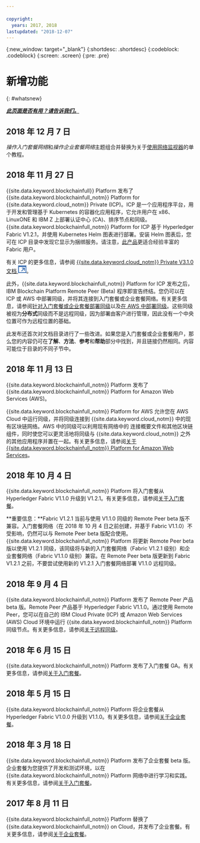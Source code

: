```yaml
---

copyright:
  years: 2017, 2018
lastupdated: "2018-12-07"
---
```


{:new_window: target="_blank"}
{:shortdesc: .shortdesc}
{:codeblock: .codeblock}
{:screen: .screen}
{:pre: .pre}

# 新增功能
{: #whatsnew}

***[此页面是否有用？请告诉我们。](https://www.surveygizmo.com/s3/4501493/IBM-Blockchain-Documentation)***

## 2018 年 12 月 7 日

*操作入门套餐网络*和*操作企业套餐网络*主题组合并替换为关于[使用网络监视器](v10_dashboard.html)的单个教程。

## 2018 年 11 月 27 日

{{site.data.keyword.blockchainfull}} Platform 发布了 {{site.data.keyword.blockchainfull_notm}} Platform for {{site.data.keyword.cloud_notm}} Private (ICP)。ICP 是一个应用程序平台，用于开发和管理基于 Kubernetes 的容器化应用程序，它允许用户在 x86、LinuxONE 和 IBM Z 上部署认证中心 (CA)、排序节点和同级。{{site.data.keyword.blockchainfull_notm}} Platform for ICP 基于 Hyperledger Fabric V1.2.1，并使用 Kubernetes Helm 图表进行部署。安装 Helm 图表后，您可在 ICP 目录中发现它显示为捆绑服务。请注意，[此产品](ibp-for-icp-about.html)更适合经验丰富的 Fabric 用户。

有关 ICP 的更多信息，请参阅 [{{site.data.keyword.cloud_notm}} Private V3.1.0 文档 ![外部链接图标](images/external_link.svg "外部链接图标")](https://www.ibm.com/support/knowledgecenter/SSBS6K_3.1.0/kc_welcome_containers.html "{{site.data.keyword.cloud_notm}} Private V3.1.0 文档 ")。

此外，{{site.data.keyword.blockchainfull_notm}} Platform for ICP 发布之后，IBM Blockchain Platform Remote Peer (Beta) 程序即宣告终结。您仍可以在 ICP 或 AWS 中部署同级，并将其连接到入门套餐或企业套餐网络。有关更多信息，请参阅[针对入门套餐或企业套餐部署同级](howto/peer_deploy_ibp.html)以及[在 AWS 中部署同级](howto/remote_peer_aws.html)。这些同级被视为**分布式**同级而不是远程同级，因为部署由客户进行管理，因此没有一个中央位置可作为远程位置的基础。

此发布还首次对文档目录进行了一些改进。如果您是入门套餐或企业套餐用户，那么您的内容仍可在**了解**、**方法**、**参考**和**帮助**部分中找到，并且链接仍然相同。内容可能位于目录的不同子节中。

## 2018 年 11 月 13 日

{{site.data.keyword.blockchainfull_notm}} Platform 发布了 {{site.data.keyword.blockchainfull_notm}} Platform for Amazon Web Services (AWS)。

{{site.data.keyword.blockchainfull_notm}} Platform for AWS 允许您在 AWS Cloud 中运行同级，并将同级连接到 {{site.data.keyword.cloud_notm}} 中的现有区块链网络。AWS 中的同级可以利用现有网络中的
连接概要文件和其他区块链组件，同时使您可以更灵活地将同级与 {{site.data.keyword.cloud_notm}} 之外的其他应用程序并置在一起。有关更多信息，请参阅[关于 {{site.data.keyword.blockchainfull_notm}} Platform for Amazon Web Services](howto/remote_peer.html)。

## 2018 年 10 月 4 日

{{site.data.keyword.blockchainfull_notm}} Platform 将入门套餐从 Hyperledger Fabric V1.1.0 升级到 V1.2.1。有关更多信息，请参阅[关于入门套餐](starter_plan.html)。

**重要信息：**Fabric V1.2.1 当前与使用 V1.1.0 同级的 Remote Peer beta 版不兼容。入门套餐网络（在 2018 年 10 月 4 日之前创建，并基于 Fabric V1.1.0）不受影响，仍然可以与 Remote Peer beta 版配合使用。{{site.data.keyword.blockchainfull_notm}} Platform 将更新 Remote Peer beta 版以使用 V1.2.1 同级，该同级将与新的入门套餐网络（Fabric V1.2.1 级别）和企业套餐网络（Fabric V1.1.0 级别）兼容。在 Remote Peer beta 版更新到 Fabric V1.2.1 之前，不要尝试使用新的 V1.2.1 入门套餐网络部署 V1.1.0 远程同级。

## 2018 年 9 月 4 日

{{site.data.keyword.blockchainfull_notm}} Platform 发布了 Remote Peer 产品 beta 版。Remote Peer 产品基于 Hyperledger Fabric V1.1.0。通过使用 Remote Peer，您可以在自己的 IBM Cloud Private (ICP) 或 Amazon Web Services (AWS) Cloud 环境中运行 {{site.data.keyword.blockchainfull_notm}} Platform 同级节点。有关更多信息，请参阅[关于远程同级](howto/remote_peer.html)。

## 2018 年 6 月 15 日

{{site.data.keyword.blockchainfull_notm}} Platform 发布了入门套餐 GA。有关更多信息，请参阅[关于入门套餐](starter_plan.html)。

## 2018 年 5 月 15 日

{{site.data.keyword.blockchainfull_notm}} Platform 将企业套餐从 Hyperledger Fabric V1.0.0 升级到 V1.1.0。有关更多信息，请参阅[关于企业套餐](enterprise_plan.html)。

## 2018 年 3 月 18 日

{{site.data.keyword.blockchainfull_notm}} Platform 发布了企业套餐 beta 版。企业套餐为您提供了开发和测试环境，以在 {{site.data.keyword.blockchainfull_notm}} Platform 网络中进行学习和实践。有关更多信息，请参阅[关于入门套餐](starter_plan.html)。

## 2017 年 8 月 11 日

{{site.data.keyword.blockchainfull_notm}} Platform 替换了 {{site.data.keyword.blockchainfull_notm}} on Cloud，并发布了企业套餐。有关更多信息，请参阅[关于企业套餐](enterprise_plan.html)。

